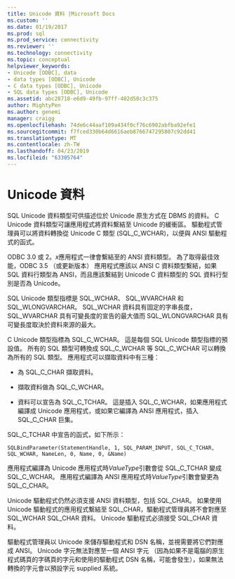 ```yaml
---
title: Unicode 資料 |Microsoft Docs
ms.custom: ''
ms.date: 01/19/2017
ms.prod: sql
ms.prod_service: connectivity
ms.reviewer: ''
ms.technology: connectivity
ms.topic: conceptual
helpviewer_keywords:
- Unicode [ODBC], data
- data types [ODBC], Unicode
- C data types [ODBC], Unicode
- SQL data types [ODBC], Unicode
ms.assetid: abc28718-e6d9-49fb-97ff-402d50c3c375
author: MightyPen
ms.author: genemi
manager: craigg
ms.openlocfilehash: 74de6c44aaf109a434f0cf76c6902abfba92efe1
ms.sourcegitcommit: f7fced330b64d6616aeb8766747295807c92dd41
ms.translationtype: MT
ms.contentlocale: zh-TW
ms.lasthandoff: 04/23/2019
ms.locfileid: "63305764"
---
```

# <a name="unicode-data"></a>Unicode 資料
SQL Unicode 資料類型可供描述位於 Unicode 原生方式在 DBMS 的資料。 C Unicode 資料類型可讓應用程式將資料繫結至 Unicode 的緩衝區。 驅動程式管理員可以將資料轉換從 Unicode C 類型 (SQL_C_WCHAR)，以便與 ANSI 驅動程式的函式。  
  
 ODBC 3.0 或 2。*x*應用程式一律會繫結至的 ANSI 資料類型。 為了取得最佳效能，ODBC 3.5 （或更新版本） 應用程式應該以 ANSI C 資料類型繫結，如果 SQL 資料行類型為 ANSI，而且應該繫結到 Unicode C 資料類型的 SQL 資料行型別是否為 Unicode。  
  
 SQL Unicode 類型指標是 SQL_WCHAR、 SQL_WVARCHAR 和 SQL_WLONGVARCHAR。 SQL_WCHAR 資料具有固定的字串長度，SQL_WVARCHAR 具有可變長度的宣告的最大值而 SQL_WLONGVARCHAR 具有可變長度取決於資料來源的最大。  
  
 C Unicode 類型指標為 SQL_C_WCHAR。 這是每個 SQL Unicode 類型指標的預設值。 所有的 SQL 類型可轉換成 SQL_C_WCHAR 等 SQL_C_WCHAR 可以轉換為所有的 SQL 類型。 應用程式可以擷取資料中有三種：  
  
-   為 SQL_C_CHAR 擷取資料。  
  
-   擷取資料做為 SQL_C_WCHAR。  
  
-   資料可以宣告為 SQL_C_TCHAR。 這是插入 SQL_C_WCHAR，如果應用程式編譯成 Unicode 應用程式，或如果它編譯為 ANSI 應用程式，插入 SQL_C_CHAR 巨集。  
  
 SQL_C_TCHAR 中宣告的函式，如下所示：  
  
```  
SQLBindParameter(StatementHandle, 1, SQL_PARAM_INPUT, SQL_C_TCHAR, SQL_WCHAR, NameLen, 0, Name, 0, &Name)  
```  
  
 應用程式編譯為 Unicode 應用程式時*ValueType*引數會從 SQL_C_TCHAR 變成 SQL_C_WCHAR。 應用程式編譯為 ANSI 應用程式時*ValueType*引數會變更為 SQL_C_CHAR。  
  
 Unicode 驅動程式仍然必須支援 ANSI 資料類型，包括 SQL_CHAR。 如果使用 Unicode 驅動程式的應用程式繫結至 SQL_CHAR，驅動程式管理員將不會對應至 SQL_WCHAR SQL_CHAR 資料。 Unicode 驅動程式必須接受 SQL_CHAR 資料。  
  
 驅動程式管理員以 Unicode 來儲存驅動程式和 DSN 名稱，並視需要將它們對應成 ANSI。 Unicode 字元無法對應至一個 ANSI 字元 （因為如果不是電腦的原生程式碼頁的字碼頁的字元和使用的驅動程式 DSN 名稱，可能會發生），如果無法轉換的字元會以預設字元 supplied 系統。
